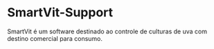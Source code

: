 # SmartVit-Support
SmartVit é um software destinado ao controle de culturas de uva com destino comercial para consumo.
